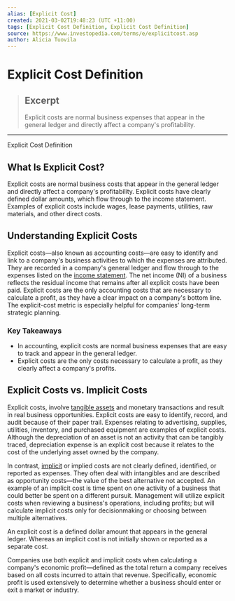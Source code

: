 ```yaml
---
alias: [Explicit Cost]
created: 2021-03-02T19:48:23 (UTC +11:00)
tags: [Explicit Cost Definition, Explicit Cost Definition]
source: https://www.investopedia.com/terms/e/explicitcost.asp
author: Alicia Tuovila
---
```


# Explicit Cost Definition

> ## Excerpt
> Explicit costs are normal business expenses that appear in the general ledger and directly affect a company's profitability.

---

Explicit Cost Definition
## What Is Explicit Cost?

Explicit costs are normal business costs that appear in the general ledger and directly affect a company's profitability. Explicit costs have clearly defined dollar amounts, which flow through to the income statement. Examples of explicit costs include wages, lease payments, utilities, raw materials, and other direct costs.

## Understanding Explicit Costs

Explicit costs—also known as accounting costs—are easy to identify and link to a company's business activities to which the expenses are attributed. They are recorded in a company's general ledger and flow through to the expenses listed on the [income statement](https://www.investopedia.com/terms/i/incomestatement.asp). The net income (NI) of a business reflects the residual income that remains after all explicit costs have been paid. Explicit costs are the only accounting costs that are necessary to calculate a profit, as they have a clear impact on a company's bottom line. The explicit-cost metric is especially helpful for companies' long-term strategic planning.

### Key Takeaways

-   In accounting, explicit costs are normal business expenses that are easy to track and appear in the general ledger.
-   Explicit costs are the only costs necessary to calculate a profit, as they clearly affect a company's profits.

## Explicit Costs vs. Implicit Costs

Explicit costs, involve [tangible assets](https://www.investopedia.com/terms/t/tangibleasset.asp) and monetary transactions and result in real business opportunities. Explicit costs are easy to identify, record, and audit because of their paper trail. Expenses relating to advertising, supplies, utilities, inventory, and purchased equipment are examples of explicit costs. Although the depreciation of an asset is not an activity that can be tangibly traced, depreciation expense is an explicit cost because it relates to the cost of the underlying asset owned by the company.

In contrast, [implicit](https://www.investopedia.com/terms/i/implicitcost.asp) or implied costs are not clearly defined, identified, or reported as expenses. They often deal with intangibles and are described as opportunity costs—the value of the best alternative not accepted. An example of an implicit cost is time spent on one activity of a business that could better be spent on a different pursuit. Management will utilize explicit costs when reviewing a business's operations, including profits; but will calculate implicit costs only for decisionmaking or choosing between multiple alternatives.

An explicit cost is a defined dollar amount that appears in the general ledger. Whereas an implicit cost is not initially shown or reported as a separate cost.

Companies use both explicit and implicit costs when calculating a company's economic profit—defined as the total return a company receives based on all costs incurred to attain that revenue. Specifically, economic profit is used extensively to determine whether a business should enter or exit a market or industry.
